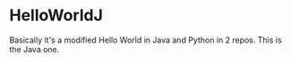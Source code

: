 # HelloWorldJ
 Basically it's a modified Hello World in Java and Python in 2 repos. This is the Java one.
